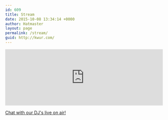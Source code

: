 ```yaml
---
id: 609
title: Stream
date: 2015-10-08 13:34:14 +0000
author: Hatmaster
layout: page
permalink: /stream/
guid: http://kwur.com/
---
```

<iframe src="https://mixlr.com/users/4072220/embed" width="100%" height="180px" scrolling="no" frameborder="no" marginheight="0" marginwidth="0"></iframe>

<a href="http://mixlr.com/kwur-903/" target="_blank">Chat with our DJ's live on air!</a>